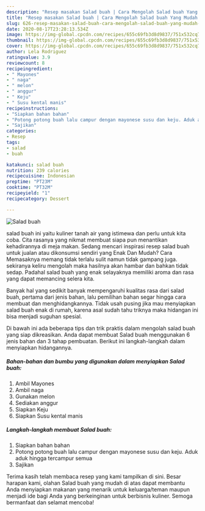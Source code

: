 ```yaml
---
description: "Resep masakan Salad buah | Cara Mengolah Salad buah Yang Mudah Dan Praktis"
title: "Resep masakan Salad buah | Cara Mengolah Salad buah Yang Mudah Dan Praktis"
slug: 626-resep-masakan-salad-buah-cara-mengolah-salad-buah-yang-mudah-dan-praktis
date: 2020-08-17T23:28:13.534Z
image: https://img-global.cpcdn.com/recipes/655c69fb3d8d9837/751x532cq70/salad-buah-foto-resep-utama.jpg
thumbnail: https://img-global.cpcdn.com/recipes/655c69fb3d8d9837/751x532cq70/salad-buah-foto-resep-utama.jpg
cover: https://img-global.cpcdn.com/recipes/655c69fb3d8d9837/751x532cq70/salad-buah-foto-resep-utama.jpg
author: Lela Rodriguez
ratingvalue: 3.9
reviewcount: 8
recipeingredient:
- " Mayones"
- " naga"
- " melon"
- " anggur"
- " Keju"
- " Susu kental manis"
recipeinstructions:
- "Siapkan bahan bahan"
- "Potong potong buah lalu campur dengan mayonese susu dan keju. Aduk aduk hingga tercampur semua"
- "Sajikan"
categories:
- Resep
tags:
- salad
- buah

katakunci: salad buah 
nutrition: 239 calories
recipecuisine: Indonesian
preptime: "PT23M"
cooktime: "PT32M"
recipeyield: "1"
recipecategory: Dessert

---
```



![Salad buah](https://img-global.cpcdn.com/recipes/655c69fb3d8d9837/751x532cq70/salad-buah-foto-resep-utama.jpg)


salad buah ini yaitu kuliner tanah air yang istimewa dan perlu untuk kita coba. Cita rasanya yang nikmat membuat siapa pun menantikan kehadirannya di meja makan.
Sedang mencari inspirasi resep salad buah untuk jualan atau dikonsumsi sendiri yang Enak Dan Mudah? Cara Memasaknya memang tidak terlalu sulit namun tidak gampang juga. sekiranya keliru mengolah maka hasilnya akan hambar dan bahkan tidak sedap. Padahal salad buah yang enak selayaknya memiliki aroma dan rasa yang dapat memancing selera kita.



Banyak hal yang sedikit banyak mempengaruhi kualitas rasa dari salad buah, pertama dari jenis bahan, lalu pemilihan bahan segar hingga cara membuat dan menghidangkannya. Tidak usah pusing jika mau menyiapkan salad buah enak di rumah, karena asal sudah tahu triknya maka hidangan ini bisa menjadi suguhan spesial.


Di bawah ini ada beberapa tips dan trik praktis dalam mengolah salad buah yang siap dikreasikan. Anda dapat membuat Salad buah menggunakan 6 jenis bahan dan 3 tahap pembuatan. Berikut ini langkah-langkah dalam menyiapkan hidangannya.

<!--inarticleads1-->

##### Bahan-bahan dan bumbu yang digunakan dalam menyiapkan Salad buah:

1. Ambil  Mayones
1. Ambil  naga
1. Gunakan  melon
1. Sediakan  anggur
1. Siapkan  Keju
1. Siapkan  Susu kental manis




<!--inarticleads2-->

##### Langkah-langkah membuat Salad buah:

1. Siapkan bahan bahan
1. Potong potong buah lalu campur dengan mayonese susu dan keju. Aduk aduk hingga tercampur semua
1. Sajikan




Terima kasih telah membaca resep yang kami tampilkan di sini. Besar harapan kami, olahan Salad buah yang mudah di atas dapat membantu Anda menyiapkan makanan yang menarik untuk keluarga/teman maupun menjadi ide bagi Anda yang berkeinginan untuk berbisnis kuliner. Semoga bermanfaat dan selamat mencoba!
